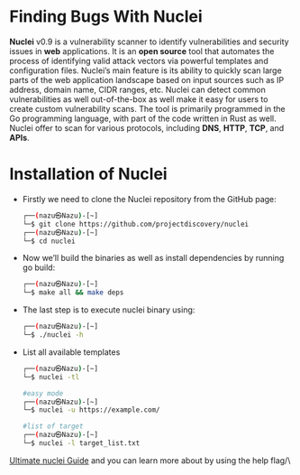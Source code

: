# **Finding Bugs With Nuclei**

**Nuclei** v0.9 is a vulnerability scanner to identify vulnerabilities and security issues in **web** applications. It is an **open source** tool that automates the process of identifying valid attack vectors via powerful templates and configuration files. Nuclei’s main feature is its ability to quickly scan large parts of the web application landscape based on input sources such as IP address, domain name, CIDR ranges, etc. Nuclei can detect common vulnerabilities as well out-of-the-box as well make it easy for users to create custom vulnerability scans. The tool is primarily programmed in the Go programming language, with part of the code written in Rust as well. Nuclei offer to scan for various protocols, including **DNS**, **HTTP**, **TCP**, and **APIs**. 

# Installation of Nuclei

- Firstly we need to clone the Nuclei repository from the GitHub page:
    
    ```bash
    ┌──(nazu㉿Nazu)-[~]
    └─$ git clone https://github.com/projectdiscovery/nuclei
    ┌──(nazu㉿Nazu)-[~]
    └─$ cd nuclei
    ```
    
- Now we’ll build the binaries as well as install dependencies by running go build:
    
    ```bash
    ┌──(nazu㉿Nazu)-[~]
    └─$ make all && make deps
    ```
    
- The last step is to execute nuclei binary using:
    
    ```bash
    ┌──(nazu㉿Nazu)-[~]
    └─$ ./nuclei -h
    ```
    
- List all available templates
    
    ```bash
    ┌──(nazu㉿Nazu)-[~]
    └─$ nuclei -tl
    ```
    
    ```bash
    #easy mode
    ┌──(nazu㉿Nazu)-[~]
    └─$ nuclei -u https://example.com/
    
    #list of target
    ┌──(nazu㉿Nazu)-[~]
    └─$ nuclei -l target_list.txt
    
    ```
    

[Ultimate nuclei Guide](https://blog.projectdiscovery.io/ultimate-nuclei-guide/) and you can learn more about by using the help flag/\
